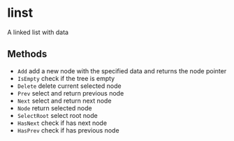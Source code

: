 # linst

A linked list with data

## Methods

- `Add` add a new node with the specified data and returns the node pointer
- `IsEmpty` check if the tree is empty
- `Delete` delete current selected node
- `Prev` select and return previous node
- `Next` select and return next node
- `Node` return selected node
- `SelectRoot` select root node
- `HasNext` check if has next node
- `HasPrev` check if has previous node

